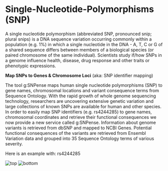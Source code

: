 # Single-Nucleotide-Polymorphisms (SNP)

A single nucleotide polymorphism (abbreviated SNP, pronounced snip; plural snips) is a DNA sequence variation occurring commonly within a population (e.g. 1%) in which a single nucleotide in the DNA - A, T, C or G of a shared sequence differs between members of a biological species (or paired chromosome of the same individual).  Scientists study if/how SNPs in a genome influence health, disease, drug response and other traits or phenotypic expressions.

**Map SNPs to Genes & Chromosome Loci**
(aka: SNP identifier mapping)
&nbsp;

The tool g:SNPense maps human single nucleotide polymorphisms (SNP) to gene names, chromosomal locations and variant consequence terms from Sequence Ontology.
With the rapid growth of whole genome sequencing technology, researchers are uncovering extensive genetic variation and large collections of known SNPs are available for human and other species. In order to easily map SNP identifiers (e.g. rs4244285) to gene names, chromosomal coordinates and retrieve their functional consequences we now provide a new service called g:SNPense. Information about genome variants is retrieved from dbSNP and mapped to NCBI Genes. Potential functional consequences of the variants are retrieved from Ensembl Variation data and grouped into 35 Sequence Ontology terms of various severity.
&nbsp;

Here is an example with: rs4244285

![top](https://github.com/programweb/Single-Nucleotide-Polymorphisms-SNP-/assets/12736699/7b65ddbb-a00b-4bc2-a098-fcf444cb45ce)
![bottom](https://github.com/programweb/Single-Nucleotide-Polymorphisms-SNP-/assets/12736699/fd128a09-cfbc-43ff-8926-c0d1296f580a)
